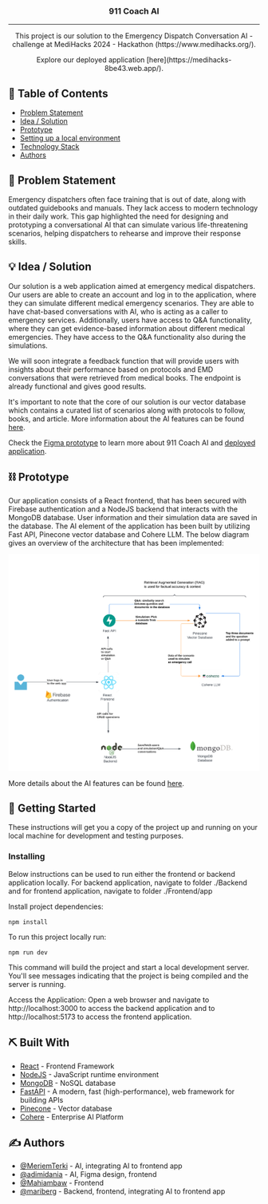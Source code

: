 <!--<p align="center">
  <a href="" rel="noopener">
 <img src="./assets/12345.png"></a>
</p>-->
<h3 align="center">911 Coach AI</h3>

<div align="center">

</div>

---

<p align="center"> This project is our solution to the Emergency Dispatch Conversation AI - challenge at MediHacks 2024 - Hackathon (https://www.medihacks.org/).

<p align="center">Explore our deployed application [here](https://medihacks-8be43.web.app/).</p>
</p>

## 📝 Table of Contents
- [Problem Statement](#problem_statement)
- [Idea / Solution](#idea)
- [Prototype](#prototype)
- [Setting up a local environment](#getting_started)
- [Technology Stack](#tech_stack)
- [Authors](#authors)

## 🧐 Problem Statement <a name = "problem_statement"></a>

Emergency dispatchers often face training that is out of date, along with outdated guidebooks and manuals. They lack access to modern technology in their daily work. This gap highlighted the need for designing and prototyping a conversational AI that can simulate various life-threatening scenarios, helping dispatchers to rehearse and improve their response skills.


## 💡 Idea / Solution <a name = "idea"></a>

Our solution is a web application aimed at emergency medical dispatchers. Our users are able to create an account
and log in to the application, where they can simulate different medical emergency scenarios. They are able to have
chat-based conversations with AI, who is acting as a caller to emergency services. Additionally, users have access
to Q&A functionality, where they can get evidence-based information about different medical emergencies. 
They have access to the Q&A functionality also during the simulations.

We will soon integrate a feedback function that will provide users with insights about their performance based on protocols and EMD conversations that were retrieved from medical books. The endpoint is already functional and gives good results.

It's important to note that the core of our solution is our vector database which contains a curated list of scenarios along with protocols to follow, books, and article. More information about the AI features can be found [here](https://github.com/adimidania/911-Coach-AI/tree/main/AI).

Check the [Figma prototype](https://www.figma.com/design/qIqalwlEH6M2GBUdpbUeUz/Landing-Page-UI-Kit---Fully-customizable-landing-page-UI-kit---Export-as-HTML-(Community)?node-id=0-1&t=hhnQ36NwNKehzHsu-1) to learn more about 911 Coach AI and [deployed application](https://medihacks-8be43.web.app/).

## ⛓️ Prototype <a name = "prototype"></a>

Our application consists of a React frontend, that has been secured with Firebase authentication and
a NodeJS backend that interacts with the MongoDB database. User information and their simulation data 
are saved in the database. The AI element of the application has been built by utilizing Fast API,
Pinecone vector database and Cohere LLM. The below diagram gives an overview of the architecture that has
been implemented:

![architecture](assets/Medihacks.png)

More details about the AI features can be found [here](https://github.com/adimidania/911-Coach-AI/tree/main/AI).


## 🏁 Getting Started <a name = "getting_started"></a>
These instructions will get you a copy of the project up and running on your local machine for development 
and testing purposes. 


### Installing

Below instructions can be used to run either the frontend or backend application locally. For backend application,
navigate to folder ./Backend and for frontend application, navigate to folder ./Frontend/app

Install project dependencies:

```
npm install
```

To run this project locally run:

```
npm run dev
```

This command will build the project and start a local development server. You'll see messages indicating that the project is being compiled and the server is running.

Access the Application: Open a web browser and navigate to http://localhost:3000 to access the backend application and to
http://localhost:5173 to access the frontend application.


## ⛏️ Built With <a name = "tech_stack"></a>
- [React](https://www.react.dev/) - Frontend Framework
- [NodeJS](https://nodejs.org/) - JavaScript runtime environment
- [MongoDB](https://www.mongodb.com/) - NoSQL database
- [FastAPI](https://fastapi.tiangolo.com/) - A modern, fast (high-performance), web framework for building APIs
- [Pinecone](www.pinecone.io) - Vector database
- [Cohere](https://cohere.com) - Enterprise AI Platform

## ✍️ Authors <a name = "authors"></a>
- [@MeriemTerki](https://github.com/MeriemTerki) - AI, integrating AI to frontend app
- [@adimidania](https://github.com/adimidania)   - AI, Figma design, frontend
- [@Mahiambaw](https://github.com/Mahiambaw)     - Frontend
- [@mariberg](https://github.com/mariberg)       - Backend, frontend, integrating AI to frontend app
